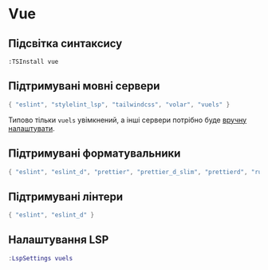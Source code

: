 # Vue

## Підсвітка синтаксису

```vim
:TSInstall vue
```

## Підтримувані мовні сервери 

```lua
{ "eslint", "stylelint_lsp", "tailwindcss", "volar", "vuels" }
```

Типово тільки `vuels` увімкнений, а інші сервери потрібно буде [вручну налаштувати](/configuration/language-features/language-servers.md#manually-configured-servers).

## Підтримувані форматувальники 

```lua
{ "eslint", "eslint_d", "prettier", "prettier_d_slim", "prettierd", "rustywind" }
```

## Підтримувані лінтери 
```lua
{ "eslint", "eslint_d" }
```

## Налаштування LSP

```lua
:LspSettings vuels
```
